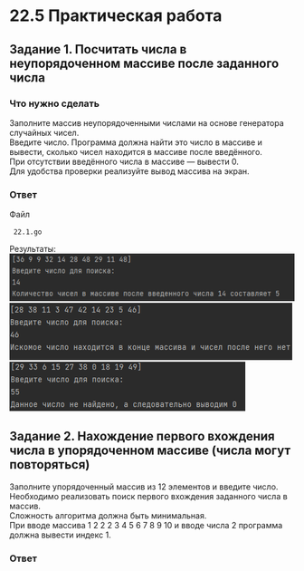 # 22.5 Практическая работа

## Задание 1. Посчитать числа в неупорядоченном массиве после заданного числа
### Что нужно сделать
Заполните массив неупорядоченными числами на основе генератора случайных чисел.  
Введите число. Программа должна найти это число в массиве и вывести, сколько чисел находится в массиве после введённого.   
При отсутствии введённого числа в массиве — вывести 0.  
Для удобства проверки реализуйте вывод массива на экран.
### Ответ
Файл
```
 22.1.go
```
Результаты:  
![img.png](img.png)
![img_1.png](img_1.png)
![img_2.png](img_2.png)

## Задание 2. Нахождение первого вхождения числа в упорядоченном массиве (числа могут повторяться)
Заполните упорядоченный массив из 12 элементов и введите число.  
Необходимо реализовать поиск первого вхождения заданного числа в массив.   
Сложность алгоритма должна быть минимальная.  
При вводе массива 1 2 2 2 3 4 5 6 7 8 9 10 и вводе числа 2 программа должна вывести индекс 1.
### Ответ